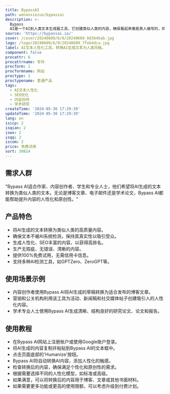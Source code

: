 ```yaml
---
title: BypassAI
path: wenanxiezuo/bypassai
description: >-
  Bypass
  AI是一个AI到人类文本生成器工具，它创建类似人类的内容，确保看起来像是真人编写的，同时保持高原创性标准。它旨在通过先进的人性化技术避免AI检测并提高可读性。
source: 'https://bypassai.io/'
cover: /cover/20240609/6/9/20240609_0d364bab.jpg
logo: /logo/20240609/6/9/20240609_7feb4dca.jpg
label: AI文本人性化工具，转换AI生成文本为人类风格。
component: false
procattr: 6
procattrname: 写作
procform: 1
procformname: 网站
proctype: 1
proctypename: 普通产品
tags:
  - AI文本人性化
  - SEO优化
  - 内容创作
  - 学术研究
createTime: '2024-05-30 17:29:39'
updateTime: '2024-05-30 17:29:39'
lang: en
isicp: 2
isqian: 2
iswx: 2
isqq: 2
iscom: 2
price: 免费试用
sort: 30814
---
```




## 需求人群
"Bypass AI适合作家、内容创作者、学生和专业人士，他们希望将AI生成的文本转换为类似人类的文本。无论是博客文章、电子邮件还是学术论文，Bypass AI都能帮助提升内容的人性化和原创性。"

## 产品特色
* 将AI生成的文本转换为类似人类的高质量内容。
* 确保文本不被AI系统检测，保持其真实性以吸引受众。
* 生成人性化、SEO丰富的内容，以获得高排名。
* 生产无瑕疵、无错误、清晰的内容。
* 提供100%免费试用，无需信用卡信息。
* 支持多种AI检测工具，如GPTZero、ZeroGPT等。

## 使用场景示例
* 内容创作者使用Bypass AI将AI生成的草稿转换为适合发布的博客文章。
* 营销和公关机构利用该工具为活动、新闻稿和社交媒体帖子创建吸引人的人性化内容。
* 学术专业人士使用Bypass AI生成清晰、结构良好的研究论文、论文和报告。

## 使用教程
* 在Bypass AI网站上注册账户或使用Google账户登录。
* 将AI生成的内容复制并粘贴到Bypass AI的文本框中。
* 点击页面底部的'Humanize'按钮。
* Bypass AI将自动转换AI内容，添加人性化的触感。
* 检查转换后的内容，确保满足个性化和原创性的需求。
* 根据需要选择不同的人性化模型，如标准或高级。
* 如果满意，可以将转换后的内容用于博客、文章或其他书面材料。
* 如果需要更多功能或更高的使用限额，可以考虑升级到付费计划。

  
